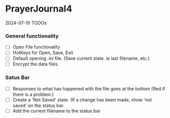 # PrayerJournal4

2024-07-10 TODOs
### General functionality
- [ ] Open File functionality
- [ ] HotKeys for Open, Save, Exit
- [ ] Default opening .ini file. (Save current state. ie last filename, etc.) 
- [ ] Encrypt the data files. 

### Satus Bar
- [ ] Responses to what has happened with the file goes at the bottom (Red if there is a problem.)
- [ ] Create a 'Not Saved' state. (If a change has been made, show 'not saved' on the status bar.
- [ ] Add the current filename to the status bar